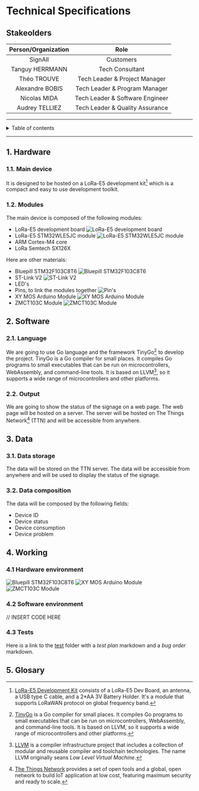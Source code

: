 # Technical Specifications

## Stakeolders

| Person/Organization | Role              |
| :-----------------: | :---------------: |
| SignAll             | Customers         |
| Tanguy HERRMANN     | Tech Consultant   |
| Théo TROUVE         | Tech Leader & Project Manager   |
| Alexandre BOBIS     | Tech Leader & Program Manager   |
| Nicolas MIDA        | Tech Leader & Software Engineer |
| Audrey TELLIEZ      | Tech Leader & Quality Assurance |

---

<details close>

<summary>Table of contents</summary><blockquote>

- [Technical Specifications](#technical-specifications)
  - [Stakeolders](#stakeolders)
  - [1. Hardware](#1-hardware)
    - [1.1. Main device](#11-main-device)
    - [1.2. Modules](#12-modules)
  - [2. Software](#2-software)
    - [2.1. Language](#21-language)
    - [2.2. Output](#22-output)
  - [3. Data](#3-data)
    - [3.1. Data storage](#31-data-storage)
    - [3.2. Data composition](#32-data-composition)
  - [4. Working](#4-working)
    - [4.1 Hardware environment](#41-hardware-environment)
    - [4.2 Software environment](#42-software-environment)
    - [4.3 Tests](#43-tests)
  - [5. Glosary](#5-glosary)

</details>

---

## 1. Hardware

### 1.1. Main device

It is designed to be hosted on a LoRa-E5 development kit[^1] which is a compact and easy to use development toolkit.

### 1.2. Modules

The main device is composed of the following modules:

- LoRa-E5 development board
![LoRa-E5 development board](https://files.seeedstudio.com/wiki/LoRa-E5_Development_Kit/202003261_preview-07.png)
- LoRa-E5 STM32WLE5JC module
![LoRa-E5 STM32WLE5JC module](https://files.seeedstudio.com/products/317990687/image/lora-e5_Preview-07.png)
- ARM Cortex-M4 core
- LoRa Semtech SX126X

Here are other materials:

- Bluepill STM32F103C8T6
![Bluepill STM32F103C8T6](https://imgs.search.brave.com/LvhMMiYgDuNs6HVsy-dNzPMn5a0rI3RyypIw2D7t3YM/rs:fit:1200:1200:1/g:ce/aHR0cHM6Ly9za3Rl/Y2h3b3Jrcy5jYS93/cC1jb250ZW50L3Vw/bG9hZHMvMjAxNy8w/Ni9TVDMyRHVpbm8t/NC5qcGc)
- ST-Link V2
![ST-Link V2](https://imgs.search.brave.com/RM9DUVUjJ4VqXGis_IfS5uZmj_i_U0ynfEg8zw14vKo/rs:fit:600:600:1/g:ce/aHR0cDovL3d3dy5q/eXNvdXJjZS5jb20v/d2ViL3VzZXJmaWxl/cy9wcm9kdWN0L0lD/L2JpZy9TVExJTktT/VE04U1RNMzIuanBn)
- LED's
- Pins, to link the modules together
![Pin's](https://imgs.search.brave.com/g9FQkFHOMjFngiFO9Iw6zDc-pZhvx1HC-Hll0iT4hZI/rs:fit:1200:1200:1/g:ce/aHR0cHM6Ly9pbWcu/c3RhdGljYmcuY29t/L2ltYWdlcy9vYXVw/bG9hZC9iYW5nZ29v/ZC9pbWFnZXMvQjIv/NjMvMjEzZTI4ZDUt/YzYwYS00MjRlLWE2/MjUtNTRmNWFhMTgy/YTM1LmpwZw)
- XY MOS Arduino Module
![XY MOS Arduino Module](https://imgs.search.brave.com/YlK9JCSdovTfClTsIybDoKx2Zx0Vx4Z1dUk72L6Dhqc/rs:fit:502:531:1/g:ce/aHR0cHM6Ly9pbWFn/ZXMudWEucHJvbS5z/dC8yMzU4OTAwNTUw/X3c2NDBfaDY0MF9t/b2R1bC10cmFuemlz/dG9yLTE1YS5qcGc)
- ZMCT103C Module
![ZMCT103C Module](https://imgs.search.brave.com/EgnBCmh1qpjRkgURmjdW1ul4y5MJCGKbVQSyrU-gtTs/rs:fit:1200:1200:1/g:ce/aHR0cHM6Ly9zMy1h/cC1zb3V0aGVhc3Qt/MS5hbWF6b25hd3Mu/Y29tL2EyLmRhdGFj/YWNpcXVlcy5jb20v/d20vTVRVNU16QS8z/NzYyMTg1NDUyLzMx/OTUwMTQxNzcuanBn)

## 2. Software

### 2.1. Language

We are going to use Go language and the framework TinyGo[^2] to develop the project. TinyGo is a Go compiler for small places. It compiles Go programs to small executables that can be run on microcontrollers, WebAssembly, and command-line tools. It is based on LLVM[^3], so it supports a wide range of microcontrollers and other platforms.

### 2.2. Output

We are going to show the status of the signage on a web page. The web page will be hosted on a server. The server will be hosted on The Things Network[^4] (TTN) and will be accessible from anywhere.

## 3. Data

### 3.1. Data storage

The data will be stored on the TTN server. The data will be accessible from anywhere and will be used to display the status of the signage.

### 3.2. Data composition

The data will be composed by the following fields:

- Device ID
- Device status
- Device consumption
- Device problem

## 4. Working

### 4.1 Hardware environment

![Bluepill STM32F103C8T6](https://kevoster.files.wordpress.com/2017/05/stm32f103c8t6-bluepill.gif?w=665&zoom=2)
![XY MOS Arduino Module](https://makershop.ie/image/catalog/p/00304/xy-mos-1.jpg)
![ZMCT103C Module](https://components101.com/sites/default/files/inline-images/ZMCT103C-Sensor-with-MCU_0.jpg)

### 4.2 Software environment

// INSERT CODE HERE

### 4.3 Tests

Here is a link to the [test](https://github.com/algosup/2022-2023-project-1-smart-signage-Project-1-group/blob/main/documents/tests/) folder with a *test plan* markdown and a *bug order* markdown.

## 5. Glosary

[^1]: [LoRa-E5 Development Kit](https://www.st.com/en/partner-products-and-services/lora-e5-development-kit.html#overview) consists of a LoRa-E5 Dev Board, an antenna, a USB type C cable, and a 2*AA 3V Battery Holder. It's a module that supports LoRaWAN protocol on global frequency band.

[^2]: [TinyGo](https://tinygo.org/) is a Go compiler for small places. It compiles Go programs to small executables that can be run on microcontrollers, WebAssembly, and command-line tools. It is based on LLVM, so it supports a wide range of microcontrollers and other platforms.

[^3]: [LLVM](https://en.wikipedia.org/wiki/LLVM) is a compiler infrastructure project that includes a collection of modular and reusable compiler and toolchain technologies. The name LLVM originally seans *Low Level Virtual Machine*.

[^4]: [The Things Network](https://www.thethingsnetwork.org) provides a set of open tools and a global, open network to build IoT application at low cost, featuring maximum security and ready to scale.
